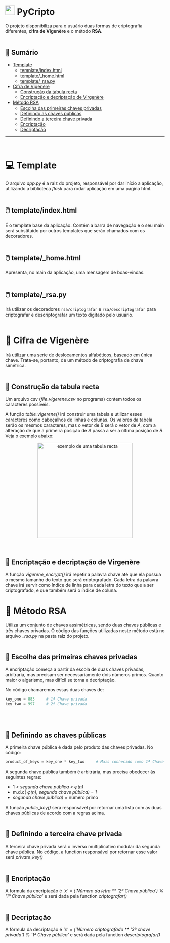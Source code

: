 # <img src="https://media.giphy.com/media/LMt9638dO8dftAjtco/giphy.gif" width="30px"> PyCripto

O projeto disponibiliza para o usuário duas formas de criptografia diferentes, **cifra de Vigenère** e o método **RSA**.  
<br>

## 📒 Sumário

 * [Template](#-template)
    * [template/index.html](#%EF%B8%8F-templateindexhtml)
    * [template/_home.html](#%EF%B8%8F-template_homehtml)
    * [template/_rsa.py](#%EF%B8%8F-template_rsapy)
 * [Cifra de Vigenère](#-cifra-de-vigenère)
    * [Construção da tabula recta](#-construção-da-tabula-recta)
    * [Encriptação e decriptação de Virgenère](#-encriptação-e-decriptação-de-virgenère)
 * [Método RSA](#-escolha-das-primeiras-chaves-privadas)
    * [Escolha das primeiras chaves privadas](#-método-rsa)
    * [Definindo as chaves públicas](#-definindo-as-chaves-públicas)
    * [Definindo a terceira chave privada](#-definindo-a-terceira-chave-privada)
    * [Encriptação](#-encriptação)
    * [Decriptação](#-decriptação)

---
<br>

# 💻 Template

O arquivo *app.py* é a raiz do projeto, responsável por dar início a aplicação, utilizando a biblioteca *flask* para rodar aplicação em uma página html.
<br><br>

## 🖱️ template/index.html

É o template base da aplicação. Contém a barra de navegação e o seu main será substituído por outros templates que serão chamados com os decoradores. 
<br><br>

## 🖱️ template/_home.html

Apresenta, no main da aplicação, uma mensagem de boas-vindas. 
<br><br>

## 🖱️ template/_rsa.py

Irá utilizar os decoradores `rsa/criptografar`  e `rsa/descriptografar`  para criptografar e descriptografar um texto digitado pelo usuário.
<br><br>

# 🔐 Cifra de Vigenère
Irá utilizar uma serie de deslocamentos alfabéticos, baseado em única chave. Trata-se, portanto, de um método de criptografia de chave simétrica.
<br><br>

## 🔑 Construção da tabula recta

Um arquivo csv (_file_vigerene.csv_ no programa) contem todos os caracteres possíveis.

A função _table_vigerene()_ irá construir uma tabela e utilizar esses caracteres como cabeçalhos de linhas e colunas. Os valores da tabela serão os mesmos caracteres, mas o vetor de _B_ será o vetor de _A_, com a alteração de que a primeira posição de _A_ passa a ser a última posição de _B_. 
Veja o exemplo abaixo:
   <div align="center">
   <img src="https://upload.wikimedia.org/wikipedia/commons/thumb/2/25/Vigen%C3%A8re_square.svg/800px-Vigen%C3%A8re_square.svg.png" alt="exemplo de uma tabula recta" width="300px" height="300px">
   </div>
<br><br>

## 🔑 Encriptação e decriptação de Virgenère
A função _vigerene_encrypt()_ irá repetir a palavra chave até que ela possua o mesmo tamanho do texto que será criptografado. Cada letra da palavra chave irá servir como índice de linha para cada letra do texto que a ser criptografado, e que também será o índice de coluna.

# 🔐 Método RSA

Utiliza um conjunto de chaves assimétricas, sendo duas chaves públicas e três chaves privadas. O código das funções utilizadas neste método está no arquivo *_rsa.py* na pasta raiz do projeto. 
<br><br>

## 🔑 Escolha das primeiras chaves privadas

A encriptação começa a partir da escola de duas chaves privadas, arbitraria, mas precisam ser necessariamente dois números primos. Quanto maior o algarismo, mas difícil se torna a decriptação. 

No código chamaremos essas duas chaves de: 

```python
key_one = 883     # 1ª Chave privada
key_two = 997     # 2ª Chave privada
```
<br><br>

## 🔑 Definindo as chaves públicas

A primeira chave pública é dada pelo produto das chaves privadas. No código:

```python
product_of_keys = key_one * key_two     # Mais conhecido como 1ª Chave pública
```

A segunda chave pública também é arbitrária, mas precisa obedecer às seguintes regras:

- 1 < *segunda chave pública < φ(n)*
- m.d.c( *φ(n), segunda chave pública) = 1*
- *segunda chave pública) =* número primo

A função *public_key()* será responsável por retornar uma lista com as duas chaves públicas de acordo com a regras acima. 
<br><br>

## 🔑 Definindo a terceira chave privada

A terceira chave privada será o inverso multiplicativo modular da segunda chave pública. No código, a function responsável por retornar esse valor será *private_key()*
<br><br>

## 🔑 Encriptação

A formula da encriptação é *'x' = ('Número da letra ** '2ª Chave pública') % '1ª Chave pública’* e será dada pela function *criptografar()*
<br><br>

## 🔑 Decriptação

A fórmula da decriptação é *'x' = ('Número criptografado ** '3ª chave privada') % '1ª Chave pública’* e será dada pela function *descriptografar()*
<br><br>
